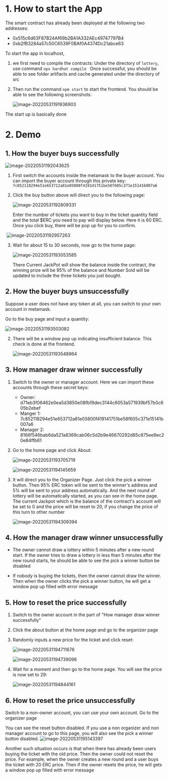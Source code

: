 # 1. How to start the App

The smart contract has already been deployed at the following two addresses:

+ 0x515c6d63F87B24Af69b2BA1A332AEc49747797B4
+ 0xb2fB3284a57c50C6539F0BAf0A4374Dc21abce63



To start the app in localhost,

1. we first need to compile the contracts: Under the directory of `lottery`, use command `npx hardhat compile ` Once successful, you should be able to see folder artifacts and cache generated under the directory of src

2. Then run the command `npm start` to start the frontend. You should be able to see the following screenshots:

   ![image-20220531191936903](README.assets/image-20220531191936903.png)



The start up is basically done



# 2. Demo

## 1. How the buyer buys successfully

![image-20220531192043625](README.assets/image-20220531192043625.png)

1. First switch the accounts inside the metamask to the buyer account. You can import the buyer account through this private key: `7c852118294e51e653712a81e05800f419141751be58f605c371e15141b007a6`

2. Click the buy button above will direct you to the following page:

   ![image-20220531192809331](README.assets/image-20220531192809331.png)

   Enter the number of tickets you want to buy in the ticket quantity field and the total $ERC you need to pay will display below. Here it is 60 ERC. Once you click buy, there will be pop up for you to confirm.

​		![image-20220531192957263](README.assets/image-20220531192957263.png)

3. Wait for about 15 to 30 seconds, now go to the home page:

   ![image-20220531193053585](README.assets/image-20220531193053585.png)

   There Current JackPot will show the balance inside the contract, the winning prize will be 95% of the balance and Number Sold will be updated to include the three tickets you just bought.

   

## 2. How the buyer buys unsuccessfully

Suppose a user does not have any token at all, you can switch to your own account in metamask.

Go to the buy page and input a quantity:

![image-20220531193503082](README.assets/image-20220531193503082.png)

2. There will be a window pop up indicating insufficient balance. This check is done at the frontend.

   ![image-20220531193548964](README.assets/image-20220531193548964.png)



## 3. How manager draw winner successfully

1. Switch to the owner or manager account. Here we can import these accounts through these secret keys:

   + Owner: d71eb3f06462e0ea5d3850e08fb19dec3144c6053a571939bf57b0c605b2ebef
   + Manger 1: 7c852118294e51e653712a81e05800f419141751be58f605c371e15141b007a6
   + Manager 2: 8166f546bab6da521a8369cab06c5d2b9e46670292d85c875ee9ec20e84ffb61

2. Go to the home page and click About:

   ![image-20220531193705719](README.assets/image-20220531193705719.png)

   ![image-20220531194145659](README.assets/image-20220531194145659.png)

   

2. It will direct you to the Organizer Page. Just click the pick a winner button. Then 95% ERC token will be sent to the winner's address and 5% will be sent to your address automatically. And the next round of lottery will be automatically started, as you can see in the home page. The current Jackpot which is the balance of the contract's account will be set to 0 and the price will be reset to 20, if you change the price of this turn to other number

   ![image-20220531194309394](README.assets/image-20220531194309394.png)



## 4. How the manager draw winner unsuccessfully

+ The owner cannot draw a lottery within 5 minutes after a new round start. If the owner tries to draw a lottery in less than 5 minutes after the new round starts, he should be able to see the pick a winner button be disabled

+ If nobody is buying the tickets, then the owner cannot draw the winner. Then when the owner clicks the pick a winner button, he will get a window pop up filled with error message



## 5. How to reset the price successfully

1. Switch to the owner account in the part of "How manager draw winner successfully"

2. Click the about button at the home page and go to the organizer page

3. Randomly inputs a new price for the ticket and click reset:

   ![image-20220531194711676](README.assets/image-20220531194711676.png)

   ![image-20220531194739096](README.assets/image-20220531194739096.png)

3. Wait for a moment and then go to the home page. You will see the price is now set to 29:

   ![image-20220531194844161](README.assets/image-20220531194844161.png)





## 6. How to reset the price unsuccessfully

Switch to a non-owner account, you can use your own account. Go to the organizer page

You can see the reset button disabled. If you use a non organizer  and non manager account to go to this page, you will also see the pick a winner button disabled. ![image-20220531195143397](README.assets/image-20220531195143397.png)



Another such situation occurs is that when there has already been users buying the ticket with the old price. Then the owner could not reset the price. For example, when the owner creates a new round and a user buys the ticket with 20 ERC price. Then if the owner resets the price, he will gets a window pop up filled with error message
